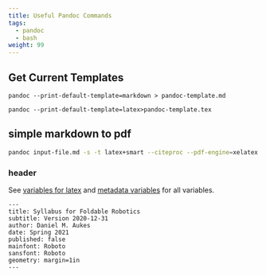 ```yaml
---
title: Useful Pandoc Commands
tags:
  - pandoc
  - bash
weight: 99
---
```


## Get Current Templates

```
pandoc --print-default-template=markdown > pandoc-template.md
```

```
pandoc --print-default-template=latex>pandoc-template.tex
```
    
    
## simple markdown to pdf

```bash
pandoc input-file.md -s -t latex+smart --citeproc --pdf-engine=xelatex --no-highlight -o output-file.pdf
```

### header

See [variables for latex](https://pandoc.org/MANUAL.html#variables-for-latex) and [metadata variables](https://pandoc.org/MANUAL.html#metadata-variables) for all variables.

```
---
title: Syllabus for Foldable Robotics 
subtitle: Version 2020-12-31
author: Daniel M. Aukes
date: Spring 2021
published: false
mainfont: Roboto
sansfont: Roboto
geometry: margin=1in
---
```